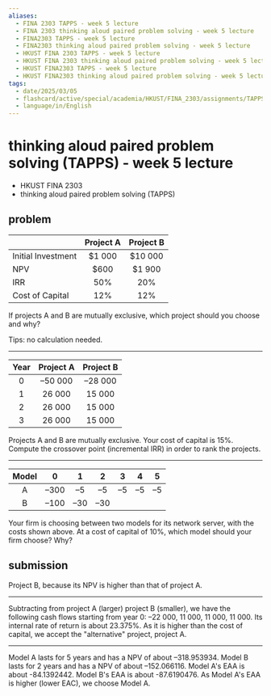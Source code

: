 ```yaml
---
aliases:
  - FINA 2303 TAPPS - week 5 lecture
  - FINA 2303 thinking aloud paired problem solving - week 5 lecture
  - FINA2303 TAPPS - week 5 lecture
  - FINA2303 thinking aloud paired problem solving - week 5 lecture
  - HKUST FINA 2303 TAPPS - week 5 lecture
  - HKUST FINA 2303 thinking aloud paired problem solving - week 5 lecture
  - HKUST FINA2303 TAPPS - week 5 lecture
  - HKUST FINA2303 thinking aloud paired problem solving - week 5 lecture
tags:
  - date/2025/03/05
  - flashcard/active/special/academia/HKUST/FINA_2303/assignments/TAPPS/week_5_lecture
  - language/in/English
---
```


# thinking aloud paired problem solving (TAPPS) - week 5 lecture

- HKUST FINA 2303
- thinking aloud paired problem solving (TAPPS)

## problem

|                    | Project A    | Project B     |
| ------------------ |:------------:|:-------------:|
| Initial Investment | \$1&nbsp;000 | \$10&nbsp;000 |
| NPV                | \$600        | \$1&nbsp;900  |
| IRR                | 50%          | 20%           |
| Cost of Capital    | 12%          | 12%           |

If projects A and B are mutually exclusive, which project should you choose and why?

Tips: no calculation needed.

---

| Year | Project A    | Project B    |
|:----:|:------------:|:------------:|
| 0    | –50&nbsp;000 | –28&nbsp;000 |
| 1    | 26&nbsp;000  | 15&nbsp;000  |
| 2    | 26&nbsp;000  | 15&nbsp;000  |
| 3    | 26&nbsp;000  | 15&nbsp;000  |

Projects A and B are mutually exclusive. Your cost of capital is 15%. Compute the crossover point \(incremental IRR\) in order to rank the projects.

---

| Model | 0    | 1   | 2   | 3  | 4  | 5  |
|:-----:|:----:|:---:|:---:|:--:|:--:|:--:|
| A     | –300 | –5  | –5  | –5 | –5 | –5 |
| B     | –100 | –30 | –30 |    |    |    |

Your firm is choosing between two models for its network server, with the costs shown above. At a cost of capital of 10%, which model should your firm choose? Why?

## submission

Project B, because its NPV is higher than that of project A.

---

Subtracting from project A \(larger\) project B \(smaller\), we have the following cash flows starting from year 0: –22&nbsp;000, 11&nbsp;000, 11&nbsp;000, 11&nbsp;000. Its internal rate of return is about 23.375%. As it is higher than the cost of capital, we accept the "alternative" project, project A.

---

Model A lasts for 5 years and has a NPV of about –318.953934. Model B lasts for 2 years and has a NPV of about –152.066116. Model A's EAA is about -84.1392442. Model B's EAA is about -87.6190476. As Model A's EAA is higher \(lower EAC\), we choose Model A.
